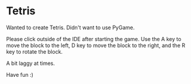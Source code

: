 # Tetris
Wanted to create Tetris. Didn't want to use PyGame. 

Please click outside of the IDE after starting the game. Use the A key to move the block to the left, D key to move the block to the right, and the R key to rotate the block. 

A bit laggy at times. 

Have fun :)
